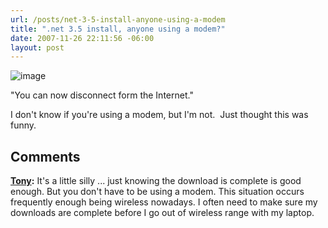 ```yaml
---
url: /posts/net-3-5-install-anyone-using-a-modem
title: ".net 3.5 install, anyone using a modem?"
date: 2007-11-26 22:11:56 -06:00
layout: post
---
```


![image](blogs/jason_meridth/WindowsLiveWriter/.net3.5installanyoneusingamodem_F1B9/image_thumb.png)

"You can now disconnect form the Internet."

I don't know if you're using a modem, but I'm not.  Just thought this was funny.

## Comments

**[Tony](#210 "2007-11-28 16:52:08"):** It's a little silly ... just knowing the download is complete is good enough. But you don't have to be using a modem. This situation occurs frequently enough being wireless nowadays. I often need to make sure my downloads are complete before I go out of wireless range with my laptop.
